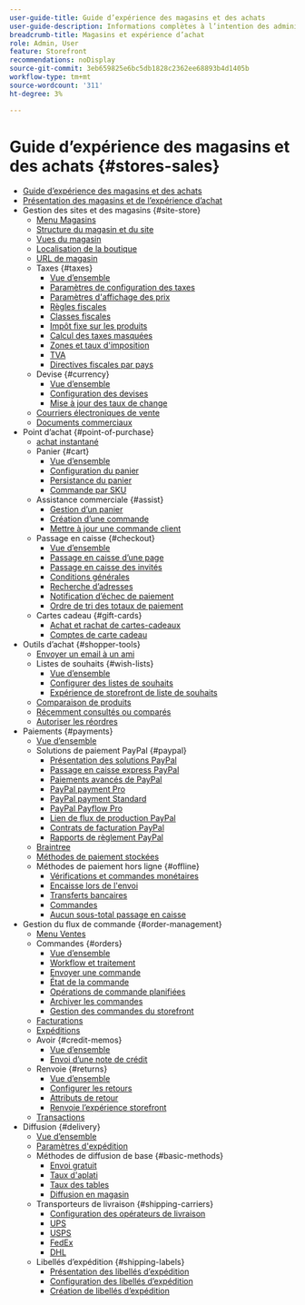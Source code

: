 ```yaml
---
user-guide-title: Guide d’expérience des magasins et des achats
user-guide-description: Informations complètes à l’intention des administrateurs du site, des agents du service client et des responsables commerciaux travaillant dans Adobe Commerce et Magento Open Source.
breadcrumb-title: Magasins et expérience d’achat
role: Admin, User
feature: Storefront
recommendations: noDisplay
source-git-commit: 3eb659825e6bc5db1828c2362ee68893b4d1405b
workflow-type: tm+mt
source-wordcount: '311'
ht-degree: 3%

---
```



# Guide d’expérience des magasins et des achats {#stores-sales}

+ [Guide d’expérience des magasins et des achats](guide-overview.md)
+ [Présentation des magasins et de l’expérience d’achat](introduction.md)
+ Gestion des sites et des magasins {#site-store}
   + [Menu Magasins](stores-menu.md)
   + [Structure du magasin et du site](stores.md)
   + [Vues du magasin](store-views.md)
   + [Localisation de la boutique](store-localize.md)
   + [URL de magasin](store-urls.md)
   + Taxes {#taxes}
      + [Vue d’ensemble](taxes.md)
      + [Paramètres de configuration des taxes](tax-settings-general.md)
      + [Paramètres d&#39;affichage des prix](display-settings.md)
      + [Règles fiscales](tax-rules.md)
      + [Classes fiscales](tax-class.md)
      + [Impôt fixe sur les produits](fixed-product-tax.md)
      + [Calcul des taxes masquées](hidden-tax-calculation.md)
      + [Zones et taux d&#39;imposition](tax-zones-rates.md)
      + [TVA](vat.md)
      + [Directives fiscales par pays](international-tax-guidelines.md)
   + Devise {#currency}
      + [Vue d’ensemble](currency.md)
      + [Configuration des devises](currency-configuration.md)
      + [Mise à jour des taux de change](currency-update.md)
   + [Courriers électroniques de vente](sales-email.md)
   + [Documents commerciaux](sales-documents.md)
+ Point d’achat {#point-of-purchase}
   + [achat instantané](checkout-instant-purchase.md)
   + Panier {#cart}
      + [Vue d’ensemble](cart.md)
      + [Configuration du panier](cart-configuration.md)
      + [Persistance du panier](cart-persistent.md)
      + [Commande par SKU](order-by-sku.md)
   + Assistance commerciale {#assist}
      + [Gestion d’un panier](shopping-assisted-cart-manage.md)
      + [Création d’une commande](customer-account-create-order.md)
      + [Mettre à jour une commande client](order-update.md)
   + Passage en caisse {#checkout}
      + [Vue d’ensemble](checkout-process.md)
      + [Passage en caisse d’une page](checkout-one-page.md)
      + [Passage en caisse des invités](checkout-guest.md)
      + [Conditions générales](terms-and-conditions.md)
      + [Recherche d’adresses](checkout-address-search.md)
      + [Notification d’échec de paiement](checkout-payment-failed-emails.md)
      + [Ordre de tri des totaux de paiement](checkout-totals-sort-order.md)
   + Cartes cadeau {#gift-cards}
      + [Achat et rachat de cartes-cadeaux](product-gift-card-workflow.md)
      + [Comptes de carte cadeau](product-gift-card-accounts.md)
+ Outils d’achat {#shopper-tools}
   + [Envoyer un email à un ami](email-a-friend.md)
   + Listes de souhaits {#wish-lists}
      + [Vue d’ensemble](wishlists.md)
      + [Configurer des listes de souhaits](wishlist-configuration.md)
      + [Expérience de storefront de liste de souhaits](wishlist-storefront.md)
   + [Comparaison de produits](product-compare.md)
   + [Récemment consultés ou comparés](products-viewed-compared.md)
   + [Autoriser les réordres](reorders-allow.md)
+ Paiements {#payments}
   + [Vue d’ensemble](payments.md)
   + Solutions de paiement PayPal {#paypal}
      + [Présentation des solutions PayPal](paypal.md)
      + [Passage en caisse express PayPal](paypal-express-checkout.md)
      + [Paiements avancés de PayPal](paypal-payments-advanced.md)
      + [PayPal payment Pro](paypal-payments-pro.md)
      + [PayPal payment Standard](paypal-payments-standard.md)
      + [PayPal Payflow Pro](paypal-payflow-pro.md)
      + [Lien de flux de production PayPal](paypal-payflow-link.md)
      + [Contrats de facturation PayPal](paypal-billing-agreements.md)
      + [Rapports de règlement PayPal](paypal-settlement-reports.md)
   + [Braintree](braintree.md)
   + [Méthodes de paiement stockées](stored-payment-methods.md)
   + Méthodes de paiement hors ligne {#offline}
      + [Vérifications et commandes monétaires](check-money-order.md)
      + [Encaisse lors de l&#39;envoi](cash-on-delivery.md)
      + [Transferts bancaires](bank-transfer.md)
      + [Commandes](purchase-order.md)
      + [Aucun sous-total passage en caisse](zero-subtotal-checkout.md)
+ Gestion du flux de commande {#order-management}
   + [Menu Ventes](sales-menu.md)
   + Commandes {#orders}
      + [Vue d’ensemble](orders.md)
      + [Workflow et traitement](order-processing.md)
      + [Envoyer une commande](order-ship.md)
      + [État de la commande](order-status.md)
      + [Opérations de commande planifiées](order-scheduled-operations.md)
      + [Archiver les commandes](order-archive.md)
      + [Gestion des commandes du storefront](orders-storefront.md)
   + [Facturations](invoices.md)
   + [Expéditions](shipments.md)
   + Avoir {#credit-memos}
      + [Vue d’ensemble](credit-memos.md)
      + [Envoi d’une note de crédit](credit-memo-create.md)
   + Renvoie {#returns}
      + [Vue d’ensemble](returns.md)
      + [Configurer les retours](rma-configure.md)
      + [Attributs de retour](attributes-returns.md)
      + [Renvoie l’expérience storefront](rma-customer-experience.md)
   + [Transactions](transactions.md)
+ Diffusion {#delivery}
   + [Vue d’ensemble](delivery.md)
   + [Paramètres d&#39;expédition](shipping-settings.md)
   + Méthodes de diffusion de base {#basic-methods}
      + [Envoi gratuit](shipping-free.md)
      + [Taux d&#39;aplati](shipping-flat-rate.md)
      + [Taux des tables](shipping-table-rate.md)
      + [Diffusion en magasin](shipping-in-store-delivery.md)
   + Transporteurs de livraison {#shipping-carriers}
      + [Configuration des opérateurs de livraison](carriers.md)
      + [UPS](ups.md)
      + [USPS](usps.md)
      + [FedEx](fedex.md)
      + [DHL](dhl.md)
   + Libellés d’expédition {#shipping-labels}
      + [Présentation des libellés d’expédition](shipping-labels.md)
      + [Configuration des libellés d’expédition](shipping-label-configure.md)
      + [Création de libellés d’expédition](shipping-label-create.md)
